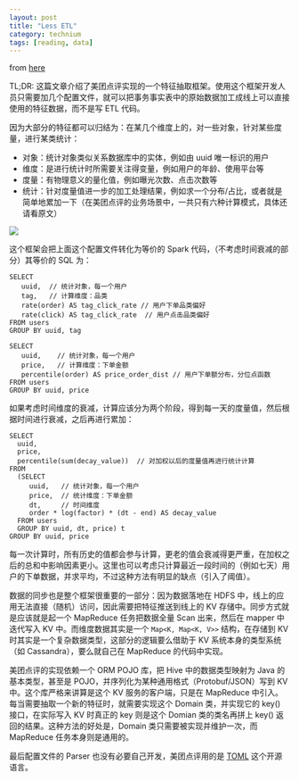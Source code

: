 ```yaml
---
layout: post
title: "Less ETL"
category: technium
tags: [reading, data]
---
```


from [here](https://zhuanlan.zhihu.com/p/24647817)

TL;DR: 这篇文章介绍了美团点评实现的一个特征抽取框架。使用这个框架开发人员只需要加几个配置文件，就可以把事务事实表中的原始数据加工成线上可以直接使用的特征数据，而不是写 ETL 代码。

因为大部分的特征都可以归结为：在某几个维度上的，对一些对象，针对某些度量，进行某类统计：


* 对象：统计对象类似关系数据库中的实体，例如由 uuid 唯一标识的用户
* 维度：是进行统计时所需要关注得变量，例如用户的年龄、使用平台等
* 度量：有物理意义的量化值，例如曝光次数、点击次数等
* 统计：针对度量值进一步的加工处理结果，例如求一个分布/占比，或者就是简单地累加一下（在美团点评的业务场景中，一共只有六种计算模式，具体还请看原文）

![](http://wx1.sinaimg.cn/mw690/534218ffgy1fdy1xy1cd0j20go073gnt.jpg)


这个框架会把上面这个配置文件转化为等价的 Spark 代码，（不考虑时间衰减的部分）其等价的 SQL 为：

```
SELECT
   uuid,  // 统计对象，每一个用户
   tag,   // 计算维度：品类
   rate(order) AS tag_click_rate // 用户下单品类偏好
   rate(click) AS tag_click_rate  // 用户点击品类偏好
FROM users
GROUP BY uuid, tag  

SELECT 
   uuid,    // 统计对象，每一个用户
   price,   // 计算维度：下单金额
   percentile(order) AS price_order_dist // 用户下单额分布，分位点函数
FROM users
GROUP BY uuid, price
```

如果考虑时间维度的衰减，计算应该分为两个阶段，得到每一天的度量值，然后根据时间进行衰减，之后再进行累加：

```
SELECT
  uuid,
  price,
  percentile(sum(decay_value))  // 对加权以后的度量值再进行统计计算
FROM
  (SELECT 
     uuid,   // 统计对象，每一个用户
     price,  // 统计维度：下单金额
     dt,     // 时间维度
     order * log(factor) * (dt - end) AS decay_value
  FROM users
  GROUP BY uuid, dt, price) t
GROUP BY uuid, price
```

每一次计算时，所有历史的值都会参与计算，更老的值会衰减得更严重，在加权之后的总和中影响因素更小。这里也可以考虑只计算最近一段时间的（例如七天）用户的下单数据，并求平均，不过这种方法有明显的缺点（引入了阈值）。

数据的同步也是整个框架很重要的一部分：因为数据落地在 HDFS 中，线上的应用无法直接（随机）访问，因此需要把特征推送到线上的 KV 存储中。同步方式就是应该就是起一个 MapReduce 任务把数据全量 Scan 出来，然后在 mapper 中迭代写入 KV 中。而维度数据其实是一个 `Map<K, Map<K, V>>` 结构，在存储到 KV 时其实是一个复杂数据类型，这部分的逻辑要么借助于 KV 系统本身的类型系统 （如 Cassandra），要么就自己在 MapReduce 的代码中实现。

美团点评的实现依赖一个 ORM POJO 库，把 Hive 中的数据类型映射为 Java 的基本类型，甚至是 POJO，并序列化为某种通用格式（Protobuf/JSON）写到 KV 中。这个库严格来讲算是这个 KV 服务的客户端，只是在 MapReduce 中引入。每当需要抽取一个新的特征时，就需要实现这个 Domain 类，并实现它的 key() 接口，在实际写入 KV 时真正的 key 则是这个 Domian 类的类名再拼上 key() 返回的结果。这种方法的好处是，Domain 类只需要被实现并维护一次，而 MapReduce 任务本身则是通用的。

最后配置文件的 Parser 也没有必要自己开发，美团点评用的是 [TOML](http://link.zhihu.com/?target=https%3A//github.com/toml-lang/toml) 这个开源语言。
